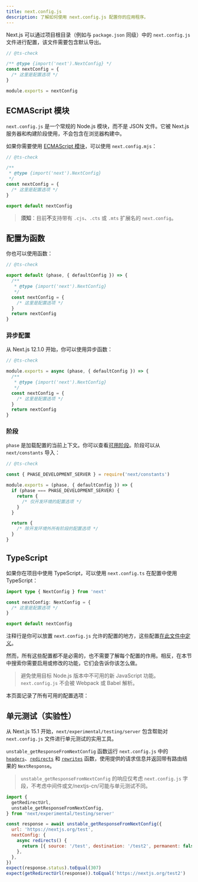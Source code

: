 ```yaml
---
title: next.config.js
description: 了解如何使用 next.config.js 配置你的应用程序。
---
```


Next.js 可以通过项目根目录（例如与 `package.json` 同级）中的 `next.config.js` 文件进行配置，该文件需要包含默认导出。

```js
// @ts-check

/** @type {import('next').NextConfig} */
const nextConfig = {
  /* 这里是配置选项 */
}

module.exports = nextConfig
```

## ECMAScript 模块

`next.config.js` 是一个常规的 Node.js 模块，而不是 JSON 文件。它被 Next.js 服务器和构建阶段使用，不会包含在浏览器构建中。

如果你需要使用 [ECMAScript 模块](https://nodejs.org/api/esm.html)，可以使用 `next.config.mjs`：

```js
// @ts-check

/**
 * @type {import('next').NextConfig}
 */
const nextConfig = {
  /* 这里是配置选项 */
}

export default nextConfig
```

> **须知**：目前**不**支持带有 `.cjs`、`.cts` 或 `.mts` 扩展名的 `next.config`。

## 配置为函数

你也可以使用函数：

```js
// @ts-check

export default (phase, { defaultConfig }) => {
  /**
   * @type {import('next').NextConfig}
   */
  const nextConfig = {
    /* 这里是配置选项 */
  }
  return nextConfig
}
```

### 异步配置

从 Next.js 12.1.0 开始，你可以使用异步函数：

```js
// @ts-check

module.exports = async (phase, { defaultConfig }) => {
  /**
   * @type {import('next').NextConfig}
   */
  const nextConfig = {
    /* 这里是配置选项 */
  }
  return nextConfig
}
```

### 阶段

`phase` 是加载配置的当前上下文。你可以查看[可用阶段](https://github.com/vercel/next.js/blob/5e6b008b561caf2710ab7be63320a3d549474a5b/packages/next/shared/lib/constants.ts#LL23)。阶段可以从 `next/constants` 导入：

```js
// @ts-check

const { PHASE_DEVELOPMENT_SERVER } = require('next/constants')

module.exports = (phase, { defaultConfig }) => {
  if (phase === PHASE_DEVELOPMENT_SERVER) {
    return {
      /* 仅开发环境的配置选项 */
    }
  }

  return {
    /* 除开发环境外所有阶段的配置选项 */
  }
}
```

## TypeScript

如果你在项目中使用 TypeScript，可以使用 `next.config.ts` 在配置中使用 TypeScript：

```ts
import type { NextConfig } from 'next'

const nextConfig: NextConfig = {
  /* 这里是配置选项 */
}

export default nextConfig
```

注释行是你可以放置 `next.config.js` 允许的配置的地方，这些配置[在此文件中定义](https://github.com/vercel/next.js/blob/canary/packages/next/src/server/config-shared.ts)。

然而，所有这些配置都不是必需的，也不需要了解每个配置的作用。相反，在本节中搜索你需要启用或修改的功能，它们会告诉你该怎么做。

> 避免使用目标 Node.js 版本中不可用的新 JavaScript 功能。`next.config.js` 不会被 Webpack 或 Babel 解析。

本页面记录了所有可用的配置选项：

## 单元测试（实验性）

从 Next.js 15.1 开始，`next/experimental/testing/server` 包含帮助对 `next.config.js` 文件进行单元测试的实用工具。

`unstable_getResponseFromNextConfig` 函数运行 `next.config.js` 中的 [`headers`](/nextjs-cn/app/api-reference/config/next-config-js/headers)、[`redirects`](/nextjs-cn/app/api-reference/config/next-config-js/redirects) 和 [`rewrites`](/nextjs-cn/app/api-reference/config/next-config-js/rewrites) 函数，使用提供的请求信息并返回带有路由结果的 `NextResponse`。

> `unstable_getResponseFromNextConfig` 的响应仅考虑 `next.config.js` 字段，不考虑中间件或文/nextjs-cn/可能与单元测试不同。

```js
import {
  getRedirectUrl,
  unstable_getResponseFromNextConfig,
} from 'next/experimental/testing/server'

const response = await unstable_getResponseFromNextConfig({
  url: 'https://nextjs.org/test',
  nextConfig: {
    async redirects() {
      return [{ source: '/test', destination: '/test2', permanent: false }]
    },
  },
})
expect(response.status).toEqual(307)
expect(getRedirectUrl(response)).toEqual('https://nextjs.org/test2')
```
